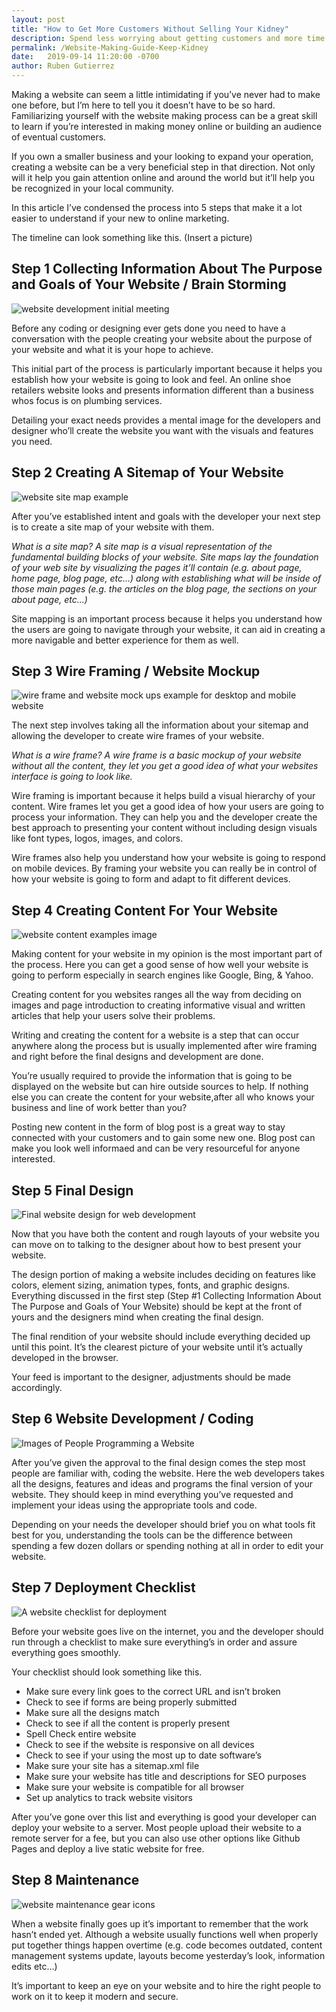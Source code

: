```yaml
---
layout: post
title: "How to Get More Customers Without Selling Your Kidney"
description: Spend less worrying about getting customers and more time on your business by making a website.
permalink: /Website-Making-Guide-Keep-Kidney
date:   2019-09-14 11:20:00 -0700
author: Ruben Gutierrez
---
```


Making a website can seem a little intimidating if you’ve never had to make one before, but I’m here to tell you it doesn’t have to be so hard.  Familiarizing yourself with the website making process can be a great skill to learn if you’re interested in making money online or building an audience of eventual customers.  

If you own a smaller business and your looking to expand your operation, creating a website can be a very beneficial step in that direction. Not only will it help you gain attention online and around the world but it’ll help you be recognized in your local community.    

In this article I’ve condensed the process into 5 steps that make it a lot easier to understand if your new to online marketing. 

The timeline can look something like this. (Insert a picture)   

## Step 1 Collecting Information About The Purpose and Goals of Your Website / Brain Storming 

![website development initial meeting](assets\img\blog-images\19-september\business-owner-developer-initial-meeting.png "Initial Website Meeting")

Before any coding or designing ever gets done you need to have a conversation with the people creating your website about the purpose of your website and what it is your hope to achieve.  

This initial part of the process is particularly important because it helps you establish how your website is going to look and feel.  An online shoe retailers website looks  and presents information different than a business whos focus is on plumbing services.  

Detailing your exact needs provides a mental image for the developers and designer who’ll create the website you want with the visuals and features you need.

## Step 2 Creating A Sitemap of Your Website

![website site map example](assets\img\blog-images\19-september\site-map-example.png "site map example")


After you’ve established intent and goals with the developer your next step is to create a site map of your website with them. 

_What is a site map? A site map is a visual  representation of the  fundamental building blocks of your website. Site maps lay the foundation of your web site by visualizing the pages it’ll contain (e.g. about page, home page, blog page, etc…) along with establishing what will be inside of those main pages (e.g. the articles on the blog page, the sections on your about page, etc…)_

Site mapping is an important process because it helps you understand how the users are going to navigate through your website, it can aid in creating a more navigable and better experience for them as well.

## Step 3 Wire Framing / Website Mockup

![wire frame and website mock ups example for desktop and mobile website](assets\img\blog-images\19-september\wire-frame-desktop-mobile-example.png "Wire frame mock ups for website on mobile and laptop")

The next step involves taking all the information about your sitemap and allowing the developer to create wire frames of your website. 

_What is a wire frame? A wire frame is a basic mockup of your website without all the content, they let you get a good idea of what your websites interface is going to look like._

Wire framing is important because it helps build a visual hierarchy of your content. Wire frames let you get a good idea of how your users are going to process your information. They can help you and the developer create the best approach to presenting your content without including design visuals like font types, logos, images, and colors.  

Wire frames also help you understand how your website is going to respond on mobile devices.  By framing your website you can really be in control of how your website is going to form and adapt to fit different devices. 

## Step 4 Creating Content For Your Website

![website content examples image](assets\img\blog-images\19-september\Web-content-video-written-gallery-example-icons.png "Diffrent types of content for your website")

Making content for your website in my opinion is the most important part of the process.  Here you can get a good sense of how well your website is going to perform especially in search engines like Google, Bing, & Yahoo.

Creating content for you websites ranges all the way from deciding on images and page introduction to creating informative visual and written articles that help your users solve their problems. 

Writing and creating the content for a website is a step that can occur anywhere along the process but is usually implemented after wire framing and right before the final designs and development are done.  

You’re usually required to provide the information that is going to be displayed on the website but can hire outside sources to help.  If nothing else you can create the content for your website,after all who knows your business and line of work better than you?

Posting new content in the form of blog post is a great way to stay connected with your customers and to gain some new one.  Blog post can make you look well informaed and can be very resourceful for anyone interested.

## Step 5 Final Design

![Final website design for web development](assets\img\blog-images\19-september\final-website-design-example.png "Website Final Designs")

Now that you have both the content and rough layouts of your website you can move on to talking to the designer about how to best present your website. 

The design portion of making a website includes deciding on features like colors, element sizing, animation types, fonts, and graphic designs.  Everything discussed in the first step  (Step #1 Collecting Information About The Purpose and Goals of Your Website)  should be kept at the front of yours and the designers mind when creating the final design. 

The final rendition of your website should include everything decided up until this point. It’s the clearest picture of your website until it’s actually developed in the browser.  

Your feed is important to the designer, adjustments should be made accordingly.

## Step 6 Website Development / Coding 

![Images of People Programming a Website](assets\img\blog-images\19-september\website-coding-programming.png "Web Development Process")

After you’ve given the approval to the final design comes the step most people are familiar with, coding the website.  Here the web developers takes all the designs, features and ideas and programs the final version of your website.  They should keep in mind everything you’ve requested and implement your ideas using the appropriate tools and code.  

Depending on your needs the developer should brief you on what tools fit best for you, understanding the tools can be the difference between spending a few dozen dollars or spending nothing at all in order to edit your website.  

## Step 7 Deployment Checklist

![A website checklist for deployment](assets\img\blog-images\19-september\website-deployment-checklist.png "Website Deployment Checklist")

Before your website goes live on the internet, you and the developer should run through a checklist to make sure everything’s in order and assure everything goes smoothly.

Your checklist should look something like this.

-	Make sure every link goes to the correct URL and isn’t broken
-	Check to see if forms are being properly submitted
-	Make sure all the designs match 
-	Check to see if all the content is properly present
-	Spell Check entire website 
-	Check to see if the website is responsive on all devices
-	Check to see if your using the most up to date software’s
-	Make sure your site has a sitemap.xml file
-	Make sure your website has title and descriptions for SEO purposes
-	Make sure your website is compatible for all browser
-   Set up analytics to track website visitors


After you’ve gone over this list and everything is good your developer can deploy your website to a server.  Most people upload their website to a remote server for a fee, but you can also use other options like Github Pages and deploy a live static website for free.  

## Step 8 Maintenance

![website maintenance gear icons](assets\img\blog-images\19-september\website-maintenance-gear-icon.png "Website Maintenenace Gear Icon")

When a website finally goes up it’s important to remember that the work hasn’t ended yet.  Although a website usually functions well when properly put together things happen overtime (e.g. code becomes outdated, content management systems update, layouts become yesterday’s look, information edits etc…)

It’s important to keep an eye on your website and to hire the right people to work on it to keep it modern and secure. 
